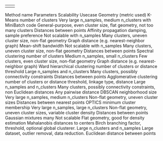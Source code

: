 |   |   |
|---|---|
|   |   |
Method name	Parameters	Scalability	Usecase	Geometry (metric used)
K-Means	number of clusters	Very large n_samples, medium n_clusters with MiniBatch code	General-purpose, even cluster size, flat geometry, not too many clusters	Distances between points
Affinity propagation	damping, sample preference	Not scalable with n_samples	Many clusters, uneven cluster size, non-flat geometry	Graph distance (e.g. nearest-neighbor graph)
Mean-shift	bandwidth	Not scalable with n_samples	Many clusters, uneven cluster size, non-flat geometry	Distances between points
Spectral clustering	number of clusters	Medium n_samples, small n_clusters	Few clusters, even cluster size, non-flat geometry	Graph distance (e.g. nearest-neighbor graph)
Ward hierarchical clustering	number of clusters or distance threshold	Large n_samples and n_clusters	Many clusters, possibly connectivity constraints	Distances between points
Agglomerative clustering	number of clusters or distance threshold, linkage type, distance	Large n_samples and n_clusters	Many clusters, possibly connectivity constraints, non Euclidean distances	Any pairwise distance
DBSCAN	neighborhood size	Very large n_samples, medium n_clusters	Non-flat geometry, uneven cluster sizes	Distances between nearest points
OPTICS	minimum cluster membership	Very large n_samples, large n_clusters	Non-flat geometry, uneven cluster sizes, variable cluster density	Distances between points
Gaussian mixtures	many	Not scalable	Flat geometry, good for density estimation	Mahalanobis distances to centers
Birch	branching factor, threshold, optional global clusterer.	Large n_clusters and n_samples	Large dataset, outlier removal, data reduction.	Euclidean distance between points
